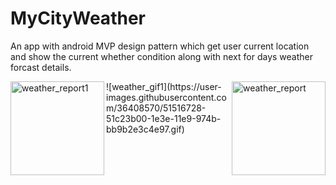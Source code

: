 # MyCityWeather
An app with android MVP design pattern which get user current location and show the current whether condition along with next for days weather forcast details. 

<img align="left" width="150" alt="weather_report1" src="https://user-images.githubusercontent.com/36408570/51516482-a44f2780-1e3d-11e9-823b-a336b9f71e4e.png">
<img align="right"  width="150" alt="weather_report" src="https://user-images.githubusercontent.com/36408570/51516485-a44f2780-1e3d-11e9-9f6f-1dc8990ddf9a.png">
![weather_gif1](https://user-images.githubusercontent.com/36408570/51516728-51c23b00-1e3e-11e9-974b-bb9b2e3c4e97.gif)
